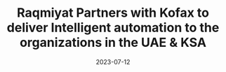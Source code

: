 ---
category:
- .nan
date: 2023-07-12
keyword_suggestion: ubuntu install docker
post_inspiration: https://www.zawya.com/en/press-release/companies-news/raqmiyat-partners-with-kofax-to-deliver-intelligent-automation-to-the-organizations-in-the-uae-and-ksa-pvcmjqn5
silot_terms: digital automation
title: Raqmiyat Partners with Kofax to deliver Intelligent <b>automation</b> to the
  organizations in the UAE &amp; KSA
---